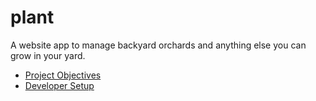 # plant

A website app to manage backyard orchards and anything else you can grow
in your yard.

* [Project Objectives](OBJECTIVES.md)
* [Developer Setup](SETUP.md)
